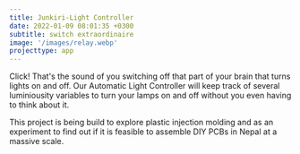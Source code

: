 ```yaml
---
title: Junkiri-Light Controller
date: 2022-01-09 08:01:35 +0300
subtitle: switch extraordinaire
image: '/images/relay.webp'
projecttype: app
---
```


Click! That's the sound of you switching off that part of your brain that turns lights on and off. Our Automatic
Light Controller will keep track of several luminiousity variables to turn your lamps on and off without you
even having to think about it.

This project is being build to explore plastic injection molding and as an experiment to find out if it is feasible to
assemble DIY PCBs in Nepal at a massive scale.
